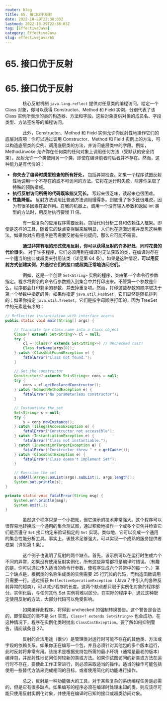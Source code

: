 ```yaml
---
router: blog
title: 65. 接口优于反射
date: 2022-10-29T22:38:03Z
lastmod: 2022-10-29T22:38:03Z
tag: [EffectiveJava]
category: EffectiveJava
slug: effectivejava/65
---
```


# 65. 接口优于反射

# 65. 接口优于反射

　　　　核心反射机制 `java.lang.reflect` 提供对任意类的编程访问。给定一个 Class 对象，你可以获得 Constructor、Method 和 Field 实例，分别代表了该 Class 实例所表示的类的构造器、方法和字段。这些对象提供对类的成员名、字段类型、方法签名等的编程访问。

　　　　此外，Constructor、Method 和 Field 实例允许你反射性地操作它们的底层对应项：你可以通过调用 Constructor、Method 和 Field 实例上的方法，可以构造底层类的实例、调用底层类的方法，并访问底层类中的字段。例如，Method.invoke 允许你在任何类的任何对象上调用任何方法（受默认的安全约束）。反射允许一个类使用另一个类，即使在编译前者时后者并不存在。然而，这种能力是有代价的：

- **你失去了编译时类型检查的所有好处，**  包括异常检查。如果一个程序试图反射性地调用一个不存在的或不可访问的方法，它将在运行时失败，除非你采取了特殊的预防措施。
- **执行反射访问所需的代码既笨拙又冗长。**  写起来很乏味，读起来也很困难。
- **性能降低。**  反射方法调用比普通方法调用慢得多。到底慢了多少还很难说，因为有很多因素在起作用。在我的机器上，调用一个没有输入参数和返回 int 类型的方法时，用反射执行要慢 11 倍。

　　　　有一些复杂的应用程序需要反射。包括代码分析工具和依赖注入框架。即使是这样的工具，随着它的缺点变得越来越明显，人们也在逐渐远离并反思这种用法。如果你对应用程序是否需要反射有任何疑问，那么它可能不需要。

　　　　**通过非常有限的形式使用反射，你可以获得反射的许多好处，同时花费的代价很少。**  对于许多程序，它们必须用到在编译时无法获取的类，在编译时存在一个适当的接口或超类来引用该类（详见第 64 条）。如果是这种情况，**可以用反射方式创建实例，并通过它们的接口或超类正常地访问它们。**

　　　　例如，这是一个创建 `Set<String>` 实例的程序，类由第一个命令行参数指定。程序将剩余的命令行参数插入到集合中并打印出来。不管第一个参数是什么，程序都会打印剩余的参数，并去掉重复项。然而，打印这些参数的顺序取决于第一个参数中指定的类。如果你指定 `java.util.HashSet`，它们显然是随机排列的；如果你指定 `java.util.TreeSet`，它们是按字母顺序打印的，因为 TreeSet 中的元素是有序的：

```java
// Reflective instantiation with interface access
public static void main(String[] args) {

    // Translate the class name into a Class object
    Class<? extends Set<String>> cl = null;
    try {
        cl = (Class<? extends Set<String>>) // Unchecked cast!
        Class.forName(args[0]);
    } catch (ClassNotFoundException e) {
        fatalError("Class not found.");
    }

    // Get the constructor
    Constructor<? extends Set<String>> cons = null;
    try {
        cons = cl.getDeclaredConstructor();
    } catch (NoSuchMethodException e) {
        fatalError("No parameterless constructor");
    }

    // Instantiate the set
    Set<String> s = null;
    try {
        s = cons.newInstance();
    } catch (IllegalAccessException e) {
        fatalError("Constructor not accessible");
    } catch (InstantiationException e) {
        fatalError("Class not instantiable.");
    } catch (InvocationTargetException e) {
        fatalError("Constructor threw " + e.getCause());
    } catch (ClassCastException e) {
        fatalError("Class doesn't implement Set");
    }

    // Exercise the set
    s.addAll(Arrays.asList(args).subList(1, args.length));
    System.out.println(s);
}

private static void fatalError(String msg) {
    System.err.println(msg);
    System.exit(1);
}
```

　　　　虽然这个程序只是一个小把戏，但它演示的技术非常强大。这个程序可以很容易地转换成一个通用的集合测试器，通过积极地操作一个或多个实例并检查它们是否遵守 `Set` 接口约定来验证指定的 `Set` 实现。类似地，它可以变成一个通用的集合性能分析工具。事实上，该技术足够强大，可以实现一个成熟的服务提供者框架（详见第 1 条）。

　　　　这个例子也说明了反射的两个缺点。首先，该示例可以在运行时生成六个不同的异常，如果没有使用反射实例化，所有这些异常都将是编译时错误。（有趣的是，你可以通过传入适当的命令行参数，使程序生成六个异常中的每一个。）第二个缺点是，根据类的名称生成类的实例需要 25 行冗长的代码，而构造函数调用只需要一行。通过捕获 `ReflectiveOperationException`（Java 7 中引入的各种反射异常的超类），可以减少程序的长度。这两个缺点都只限于实例化对象的程序部分。实例化后，与任何其他 Set 实例将难以区分。在实际的程序中，通过这种限定使用反射的方法，大部分代码可以免受影响。

　　　　如果编译此程序，将得到 unchecked 的强制转换警告。这个警告是合法的，即使指定的类不是 `Set` 实现，`Class<? extends Set<String>>` 也会成功，在这种情况下，程序在实例化类时抛出 `ClassCastException`。要了解如何抑制警告，请阅读条目 27。

　　　　反射的合法用途（很少）是管理类对运行时可能不存在的其他类、方法或字段的依赖关系。如果你正在编写一个包，并且必须针对其他包的多个版本运行，此时反射将非常有用。该技术是根据支持包所需的最小环境（通常是最老的版本）编译包，并反射性地访问任何较新的类或方法。如果你试图访问的新类或方法在运行时不存在，要使此工作正常进行，则必须采取适当的操作。适当的操作可能包括使用一些替代方法来完成相同的目标，或者使用简化的功能进行操作。

　　　　总之，反射是一种功能强大的工具，对于某些复杂的系统编程任务是必需的，但是它有很多缺点。如果编写的程序必须在编译时处理未知的类，则应该尽可能只使用反射实例化对象，并使用在编译时已知的接口或超类访问对象。
